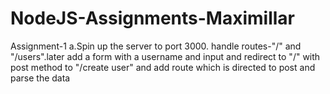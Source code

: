 # NodeJS-Assignments-Maximillar
Assignment-1  a.Spin up the server to port 3000. handle routes-"/" and "/users".later add a form with a username and input and redirect to "/" with post method to "/create user" and add route which is directed to post and parse the data
